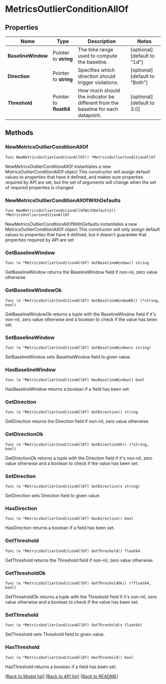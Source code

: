 # MetricsOutlierConditionAllOf

## Properties

Name | Type | Description | Notes
------------ | ------------- | ------------- | -------------
**BaselineWindow** | Pointer to **string** | The time range used to compute the baseline. | [optional] [default to "1d"]
**Direction** | Pointer to **string** | Specifies which direction should trigger violations. | [optional] [default to "Both"]
**Threshold** | Pointer to **float64** | How much should the indicator be different from the baseline for each datapoint. | [optional] [default to 3.0]

## Methods

### NewMetricsOutlierConditionAllOf

`func NewMetricsOutlierConditionAllOf() *MetricsOutlierConditionAllOf`

NewMetricsOutlierConditionAllOf instantiates a new MetricsOutlierConditionAllOf object
This constructor will assign default values to properties that have it defined,
and makes sure properties required by API are set, but the set of arguments
will change when the set of required properties is changed

### NewMetricsOutlierConditionAllOfWithDefaults

`func NewMetricsOutlierConditionAllOfWithDefaults() *MetricsOutlierConditionAllOf`

NewMetricsOutlierConditionAllOfWithDefaults instantiates a new MetricsOutlierConditionAllOf object
This constructor will only assign default values to properties that have it defined,
but it doesn't guarantee that properties required by API are set

### GetBaselineWindow

`func (o *MetricsOutlierConditionAllOf) GetBaselineWindow() string`

GetBaselineWindow returns the BaselineWindow field if non-nil, zero value otherwise.

### GetBaselineWindowOk

`func (o *MetricsOutlierConditionAllOf) GetBaselineWindowOk() (*string, bool)`

GetBaselineWindowOk returns a tuple with the BaselineWindow field if it's non-nil, zero value otherwise
and a boolean to check if the value has been set.

### SetBaselineWindow

`func (o *MetricsOutlierConditionAllOf) SetBaselineWindow(v string)`

SetBaselineWindow sets BaselineWindow field to given value.

### HasBaselineWindow

`func (o *MetricsOutlierConditionAllOf) HasBaselineWindow() bool`

HasBaselineWindow returns a boolean if a field has been set.

### GetDirection

`func (o *MetricsOutlierConditionAllOf) GetDirection() string`

GetDirection returns the Direction field if non-nil, zero value otherwise.

### GetDirectionOk

`func (o *MetricsOutlierConditionAllOf) GetDirectionOk() (*string, bool)`

GetDirectionOk returns a tuple with the Direction field if it's non-nil, zero value otherwise
and a boolean to check if the value has been set.

### SetDirection

`func (o *MetricsOutlierConditionAllOf) SetDirection(v string)`

SetDirection sets Direction field to given value.

### HasDirection

`func (o *MetricsOutlierConditionAllOf) HasDirection() bool`

HasDirection returns a boolean if a field has been set.

### GetThreshold

`func (o *MetricsOutlierConditionAllOf) GetThreshold() float64`

GetThreshold returns the Threshold field if non-nil, zero value otherwise.

### GetThresholdOk

`func (o *MetricsOutlierConditionAllOf) GetThresholdOk() (*float64, bool)`

GetThresholdOk returns a tuple with the Threshold field if it's non-nil, zero value otherwise
and a boolean to check if the value has been set.

### SetThreshold

`func (o *MetricsOutlierConditionAllOf) SetThreshold(v float64)`

SetThreshold sets Threshold field to given value.

### HasThreshold

`func (o *MetricsOutlierConditionAllOf) HasThreshold() bool`

HasThreshold returns a boolean if a field has been set.


[[Back to Model list]](../README.md#documentation-for-models) [[Back to API list]](../README.md#documentation-for-api-endpoints) [[Back to README]](../README.md)


